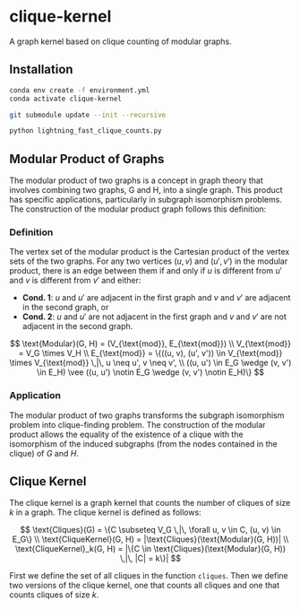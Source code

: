 # clique-kernel
A graph kernel based on clique counting of modular graphs.

## Installation

```bash
conda env create -f environment.yml
conda activate clique-kernel

git submodule update --init --recursive

python lightning_fast_clique_counts.py
```

## Modular Product of Graphs
The modular product of two graphs is a concept in graph theory that involves combining two graphs, G and H, into a single graph. This product has specific applications, particularly in subgraph isomorphism problems. The construction of the modular product graph follows this definition:

### Definition
The vertex set of the modular product is the Cartesian product of the vertex sets of the two graphs. For any two vertices $(u, v)$ and $(u', v')$ in the modular product, there is an edge between them if and only if $u$ is different from $u'$ and $v$ is different from $v'$ and either:
- **Cond. 1**: $u$ and $u'$ are adjacent in the first graph and $v$ and $v'$ are adjacent in the second graph, or
- **Cond. 2**: $u$ and $u'$ are not adjacent in the first graph and $v$ and $v'$ are not adjacent in the second graph.

$$
\text{Modular}(G, H) = (V_{\text{mod}}, E_{\text{mod}}) \\
V_{\text{mod}} = V_G \times V_H \\
E_{\text{mod}} = \{((u, v), (u', v')) \in V_{\text{mod}} \times V_{\text{mod}} \,|\, u \neq u', v \neq v', \\
((u, u') \in E_G \wedge (v, v') \in E_H) \vee ((u, u') \notin E_G \wedge (v, v') \notin E_H)\}
$$

### Application
The modular product of two graphs transforms the subgraph isomorphism problem into clique-finding problem. The construction of the modular product allows the equality of the existence of a clique with the isomorphism of the induced subgraphs (from the nodes contained in the clique) of $G$ and $H$.


## Clique Kernel
The clique kernel is a graph kernel that counts the number of cliques of size $k$ in a graph. The clique kernel is defined as follows:

$$
\text{Cliques}(G) = \{C \subseteq V_G \,|\, \forall u, v \in C, (u, v) \in E_G\} \\ 
\text{CliqueKernel}(G, H) = |\text{Cliques}(\text{Modular}(G, H))| \\
\text{CliqueKernel}_k(G, H) = |\{C \in \text{Cliques}(\text{Modular}(G, H)) \,|\, |C| = k\}|
$$

First we define the set of all cliques in the function `cliques`. Then we define two versions of the clique kernel, one that counts all cliques and one that counts cliques of size $k$.


